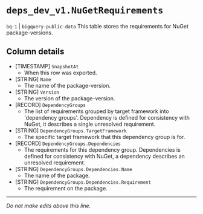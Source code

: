 # `deps_dev_v1.NuGetRequirements`
`bq-1` | `bigquery-public-data`
This table stores the requirements for NuGet package-versions.

## Column details
* [TIMESTAMP] `SnapshotAt`
  - When this row was exported.
* [STRING]    `Name`
  - The name of the package-version.
* [STRING]    `Version`
  - The version of the package-version.
* [RECORD]    `DependencyGroups`
  - The list of requirements grouped by target framework into 'dependency groups'. Dependency is defined for consistency with NuGet, it describes a single unresolved requirement.
* [STRING]    `DependencyGroups.TargetFramework`
  - The specific target framework that this dependency group is for.
* [RECORD]    `DependencyGroups.Dependencies`
  - The requirements for this dependency group. Dependencies is defined for consistency with NuGet, a dependency describes an unresolved requirement.
* [STRING]    `DependencyGroups.Dependencies.Name`
  - The name of the package.
* [STRING]    `DependencyGroups.Dependencies.Requirement`
  - The requirement on the package.

-------------------------------------------------------------------------------
*Do not make edits above this line.*
